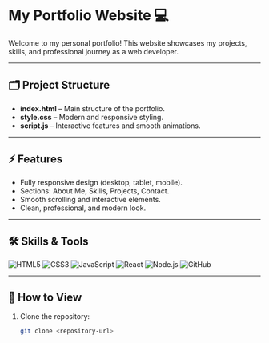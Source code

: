 # My Portfolio Website 💻

Welcome to my personal portfolio! This website showcases my projects, skills, and professional journey as a web developer.

---

## 🗂 Project Structure

- **index.html** – Main structure of the portfolio.  
- **style.css** – Modern and responsive styling.  
- **script.js** – Interactive features and smooth animations.  

---

## ⚡ Features

- Fully responsive design (desktop, tablet, mobile).  
- Sections: About Me, Skills, Projects, Contact.  
- Smooth scrolling and interactive elements.  
- Clean, professional, and modern look.  

---

## 🛠 Skills & Tools

![HTML5](https://img.shields.io/badge/HTML5-E34F26?style=flat&logo=html5&logoColor=white)
![CSS3](https://img.shields.io/badge/CSS3-1572B6?style=flat&logo=css3&logoColor=white)
![JavaScript](https://img.shields.io/badge/JavaScript-F7DF1E?style=flat&logo=javascript&logoColor=black)
![React](https://img.shields.io/badge/React-61DAFB?style=flat&logo=react&logoColor=black)
![Node.js](https://img.shields.io/badge/Node.js-339933?style=flat&logo=node.js&logoColor=white)
![GitHub](https://img.shields.io/badge/GitHub-181717?style=flat&logo=github&logoColor=white)

---

## 🚀 How to View

1. Clone the repository:  
   ```bash
   git clone <repository-url>
